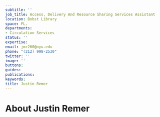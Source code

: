 ```yaml
---
subtitle: ''
job_title: Access, Delivery And Resource Sharing Services Assistant
location: Bobst Library
space: FL.
departments:
- Circulation Services
status: ''
expertise: 
email: jmr260@nyu.edu
phone: "(212) 998-2530"
twitter: ''
image: ''
buttons: 
guides: 
publications: 
keywords: 
title: Justin Remer
---
```


# About Justin Remer